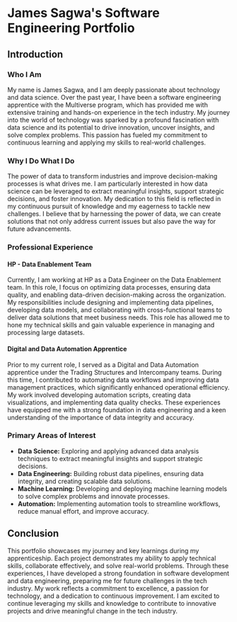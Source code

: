 # James Sagwa's Software Engineering Portfolio

## Introduction

### Who I Am

My name is James Sagwa, and I am deeply passionate about technology and data science. Over the past year, I have been a software engineering apprentice with the Multiverse program, which has provided me with extensive training and hands-on experience in the tech industry. My journey into the world of technology was sparked by a profound fascination with data science and its potential to drive innovation, uncover insights, and solve complex problems. This passion has fueled my commitment to continuous learning and applying my skills to real-world challenges.

### Why I Do What I Do

The power of data to transform industries and improve decision-making processes is what drives me. I am particularly interested in how data science can be leveraged to extract meaningful insights, support strategic decisions, and foster innovation. My dedication to this field is reflected in my continuous pursuit of knowledge and my eagerness to tackle new challenges. I believe that by harnessing the power of data, we can create solutions that not only address current issues but also pave the way for future advancements.

### Professional Experience

#### HP - Data Enablement Team

Currently, I am working at HP as a Data Engineer on the Data Enablement team. In this role, I focus on optimizing data processes, ensuring data quality, and enabling data-driven decision-making across the organization. My responsibilities include designing and implementing data pipelines, developing data models, and collaborating with cross-functional teams to deliver data solutions that meet business needs. This role has allowed me to hone my technical skills and gain valuable experience in managing and processing large datasets.

#### Digital and Data Automation Apprentice

Prior to my current role, I served as a Digital and Data Automation apprentice under the Trading Structures and Intercompany teams. During this time, I contributed to automating data workflows and improving data management practices, which significantly enhanced operational efficiency. My work involved developing automation scripts, creating data visualizations, and implementing data quality checks. These experiences have equipped me with a strong foundation in data engineering and a keen understanding of the importance of data integrity and accuracy.

### Primary Areas of Interest

- **Data Science:** Exploring and applying advanced data analysis techniques to extract meaningful insights and support strategic decisions.
- **Data Engineering:** Building robust data pipelines, ensuring data integrity, and creating scalable data solutions.
- **Machine Learning:** Developing and deploying machine learning models to solve complex problems and innovate processes.
- **Automation:** Implementing automation tools to streamline workflows, reduce manual effort, and improve accuracy.

## Conclusion

This portfolio showcases my journey and key learnings during my apprenticeship. Each project demonstrates my ability to apply technical skills, collaborate effectively, and solve real-world problems. Through these experiences, I have developed a strong foundation in software development and data engineering, preparing me for future challenges in the tech industry. My work reflects a commitment to excellence, a passion for technology, and a dedication to continuous improvement. I am excited to continue leveraging my skills and knowledge to contribute to innovative projects and drive meaningful change in the tech industry.
